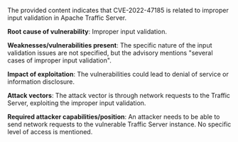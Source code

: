 The provided content indicates that CVE-2022-47185 is related to improper input validation in Apache Traffic Server.

**Root cause of vulnerability**: Improper input validation.

**Weaknesses/vulnerabilities present**: The specific nature of the input validation issues are not specified, but the advisory mentions "several cases of improper input validation".

**Impact of exploitation**: The vulnerabilities could lead to denial of service or information disclosure.

**Attack vectors**: The attack vector is through network requests to the Traffic Server, exploiting the improper input validation.

**Required attacker capabilities/position**: An attacker needs to be able to send network requests to the vulnerable Traffic Server instance. No specific level of access is mentioned.